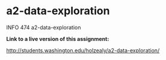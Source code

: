 # a2-data-exploration
INFO 474 a2-data-exploration

**Link to a live version of this assignment:**

http://students.washington.edu/holzealy/a2-data-exploration/